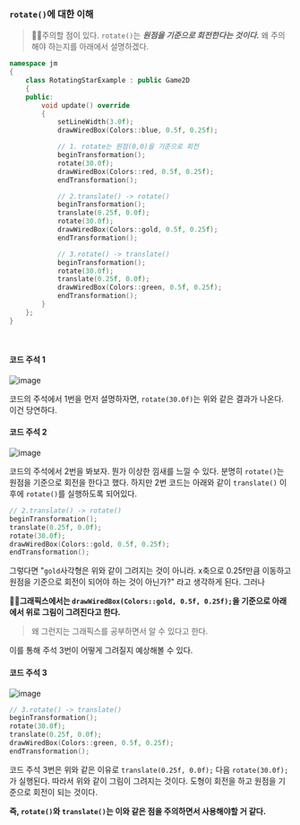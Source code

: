 ### `rotate()`에 대한 이해

> 🎈🎈주의할 점이 있다. `rotate()`는 ***원점을 기준으로 회전한다는 것이다.*** 왜 주의해야 하는지를 아래에서 설명하겠다.

```cpp
namespace jm
{
	class RotatingStarExample : public Game2D
	{
	public:
		void update() override
		{
			setLineWidth(3.0f);
			drawWiredBox(Colors::blue, 0.5f, 0.25f);

			// 1. rotate는 원점(0,0)을 기준으로 회전
			beginTransformation();
			rotate(30.0f);
			drawWiredBox(Colors::red, 0.5f, 0.25f);
			endTransformation();

			// 2.translate() -> rotate()
			beginTransformation();
			translate(0.25f, 0.0f);
			rotate(30.0f);
			drawWiredBox(Colors::gold, 0.5f, 0.25f);
			endTransformation();

			// 3.rotate() -> translate()
			beginTransformation();
			rotate(30.0f);
			translate(0.25f, 0.0f);
			drawWiredBox(Colors::green, 0.5f, 0.25f);
			endTransformation();
		}
	};
}
```
<br>

#### 코드 주석 1
![image](https://github.com/SunFlower2819/Today-I-learned/assets/130738283/eb16dd16-0bba-4436-906b-0fae8218f753)

코드의 주석에서 1번을 먼저 설명하자면, `rotate(30.0f)`는 위와 같은 결과가 나온다. 이건 당연하다.

#### 코드 주석 2
![image](https://github.com/SunFlower2819/Today-I-learned/assets/130738283/bd45fca8-472d-4c13-ad2c-a9989dff965e)

코드의 주석에서 2번을 봐보자. 뭔가 이상한 낌새를 느낄 수 있다. 분명히 `rotate()`는 원점을 기준으로 회전을 한다고 했다.
하지만 2번 코드는 아래와 같이 `translate()` 이후에 `rotate()`를 실행하도록 되어있다.
```cpp
// 2.translate() -> rotate()
beginTransformation();
translate(0.25f, 0.0f);
rotate(30.0f);
drawWiredBox(Colors::gold, 0.5f, 0.25f);
endTransformation();
```
그렇다면 "`gold`사각형은 위와 같이 그려지는 것이 아니라. x축으로 0.25f만큼 이동하고 원점을 기준으로 회전이 되어야 하는 것이 아닌가?"
라고 생각하게 된다. 그러나 

**🎈🎈그래픽스에서는 `drawWiredBox(Colors::gold, 0.5f, 0.25f);`을 기준으로 아래에서 위로 그림이 그려진다고 한다.**
> 왜 그런지는 그래픽스를 공부하면서 알 수 있다고 한다.

이를 통해 주석 3번이 어떻게 그려질지 예상해볼 수 있다.

#### 코드 주석 3
![image](https://github.com/SunFlower2819/Today-I-learned/assets/130738283/4402095c-4f1c-4c7d-9d6e-66df6beaa70d)

```cpp
// 3.rotate() -> translate()
beginTransformation();
rotate(30.0f);
translate(0.25f, 0.0f);
drawWiredBox(Colors::green, 0.5f, 0.25f);
endTransformation();
```
코드 주석 3번은 위와 같은 이유로 `translate(0.25f, 0.0f);` 다음 `rotate(30.0f);`가 실행된다. 따라서 위와 같이 그림이 그려지는 것이다.
도형이 회전을 하고 원점을 기준으로 회전이 되는 것이다.

**즉, `rotate()`와 `translate()`는 이와 같은 점을 주의하면서 사용해야할 거 같다.**


